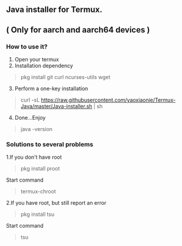 ## Java installer for Termux.
## ( Only for aarch and aarch64 devices )
### How to use it?
1. Open your termux
2. Installation dependency
> pkg install git curl ncurses-utils wget
3. Perform a one-key installation
> curl -sL https://raw.githubusercontent.com/yaoxiaonie/Termux-Java/master/Java-installer.sh | sh
4. Done...Enjoy 
> java -version
### Solutions to several problems 
1.If you don't have root 
> pkg install proot

Start command
> termux-chroot

2.If you have root, but still report an error 
> pkg install tsu

Start command
> tsu
